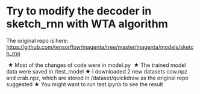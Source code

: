 # Try to modify the decoder in sketch_rnn with WTA algorithm

The original repo is here: https://github.com/tensorflow/magenta/tree/master/magenta/models/sketch_rnn

  ★ Most of the changes of code were in model.py
  ★ The trained model data were saved in /test_model
  ★ I downloaded 2 new datasets cow.npz and crab.npz, which are stored in /dataset/quickdraw as the original repo suggested
  ★ You might want to run test.ipynb to see the result
